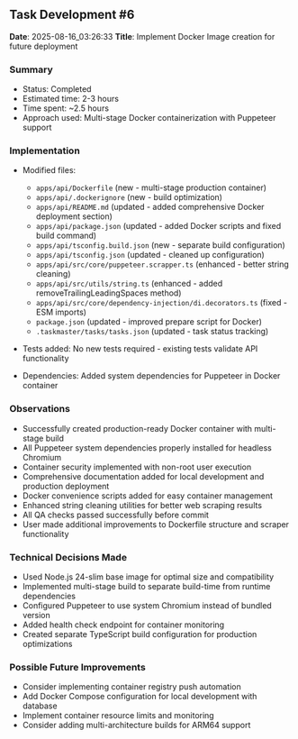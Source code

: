## Task Development #6
**Date**: 2025-08-16_03:26:33
**Title**: Implement Docker Image creation for future deployment

### Summary
- Status: Completed
- Estimated time: 2-3 hours
- Time spent: ~2.5 hours
- Approach used: Multi-stage Docker containerization with Puppeteer support

### Implementation
- Modified files:
  - `apps/api/Dockerfile` (new - multi-stage production container)
  - `apps/api/.dockerignore` (new - build optimization)
  - `apps/api/README.md` (updated - added comprehensive Docker deployment section)
  - `apps/api/package.json` (updated - added Docker scripts and fixed build command)
  - `apps/api/tsconfig.build.json` (new - separate build configuration)
  - `apps/api/tsconfig.json` (updated - cleaned up configuration)
  - `apps/api/src/core/puppeteer.scrapper.ts` (enhanced - better string cleaning)
  - `apps/api/src/utils/string.ts` (enhanced - added removeTrailingLeadingSpaces method)
  - `apps/api/src/core/dependency-injection/di.decorators.ts` (fixed - ESM imports)
  - `package.json` (updated - improved prepare script for Docker)
  - `.taskmaster/tasks/tasks.json` (updated - task status tracking)

- Tests added: No new tests required - existing tests validate API functionality
- Dependencies: Added system dependencies for Puppeteer in Docker container

### Observations
- Successfully created production-ready Docker container with multi-stage build
- All Puppeteer system dependencies properly installed for headless Chromium
- Container security implemented with non-root user execution
- Comprehensive documentation added for local development and production deployment
- Docker convenience scripts added for easy container management
- Enhanced string cleaning utilities for better web scraping results
- All QA checks passed successfully before commit
- User made additional improvements to Dockerfile structure and scraper functionality

### Technical Decisions Made
- Used Node.js 24-slim base image for optimal size and compatibility
- Implemented multi-stage build to separate build-time from runtime dependencies
- Configured Puppeteer to use system Chromium instead of bundled version
- Added health check endpoint for container monitoring
- Created separate TypeScript build configuration for production optimizations

### Possible Future Improvements
- Consider implementing container registry push automation
- Add Docker Compose configuration for local development with database
- Implement container resource limits and monitoring
- Consider adding multi-architecture builds for ARM64 support
